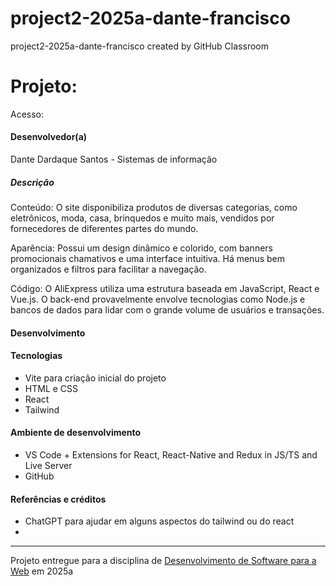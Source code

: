 # project2-2025a-dante-francisco
project2-2025a-dante-francisco created by GitHub Classroom


# Projeto: 


Acesso: 


#### Desenvolvedor(a)
Dante Dardaque Santos - Sistemas de informação


##### Descrição
Conteúdo: O site disponibiliza produtos de diversas categorias, como eletrônicos, moda, casa, brinquedos e muito mais, vendidos por fornecedores de diferentes partes do mundo.

Aparência: Possui um design dinâmico e colorido, com banners promocionais chamativos e uma interface intuitiva. Há menus bem organizados e filtros para facilitar a navegação.

Código: O AliExpress utiliza uma estrutura baseada em JavaScript, React e Vue.js. O back-end provavelmente envolve tecnologias como Node.js e bancos de dados para lidar com o grande volume de usuários e transações.


#### Desenvolvimento


#### Tecnologias
- Vite para criação inicial do projeto
- HTML e CSS
- React
- Tailwind

#### Ambiente de desenvolvimento
- VS Code + Extensions for React, React-Native and Redux in JS/TS and Live Server
- GitHub 

#### Referências e créditos
- ChatGPT para ajudar em alguns aspectos do tailwind ou do react
- 

---
Projeto entregue para a disciplina de [Desenvolvimento de Software para a Web](http://github.com/andreainfufsm/elc1090-2025a) em 2025a

